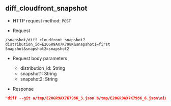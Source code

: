 ## diff_cloudfront_snapshot

- HTTP request method: `POST`

- Request
```http request
/snapshot/diff_cloudfront_snapshot?distribution_id=E20GR9AX7K798K&snapshot1=first Snapshot&snapshot2=snapshot2
```

- Request body parameters
    - distribution_id: String
    - snapshot1: String
    - snapshot2: String


- Response
```json
"diff --git a/tmp/E20GR9AX7K798K_3.json b/tmp/E20GR9AX7K798K_6.json\nindex 4bded46..cb7824e 100644\n--- a/tmp/E20GR9AX7K798K_3.json\n+++ b/tmp/E20GR9AX7K798K_6.json\n@@ -99,7 +99,7 @@\n     \"CustomErrorResponses\": {\n         \"Quantity\": 0\n     },\n-    \"Comment\": \"my test for cf\",\n+    \"Comment\": \"my test for cf a new one\",\n     \"Logging\": {\n         \"Enabled\": false,\n         \"IncludeCookies\": false,\n"
```
